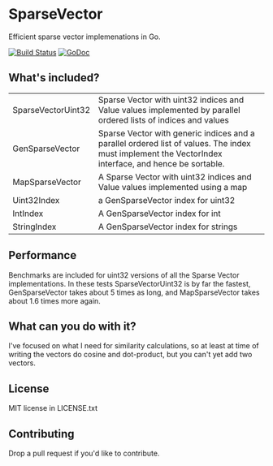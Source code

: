 # SparseVector

Efficient sparse vector implemenations in Go.

[![Build Status](https://travis-ci.org/philpearl/sparsevector.svg)](https://travis-ci.org/philpearl/sparsevector) [![GoDoc](https://godoc.org/github.com/philpearl/sparsevector?status.svg)](https://godoc.org/github.com/philpearl/sparsevector)

## What's included?

|    |    |
| ---| ---|
| SparseVectorUint32 | Sparse Vector with uint32 indices and Value values implemented by parallel ordered lists of indices and values |
| GenSparseVector | Sparse Vector with generic indices and a parallel ordered list of values. The index must implement the VectorIndex interface, and hence be sortable. |
| MapSparseVector | A Sparse Vector with uint32 indices and Value values implemented using a map |
| Uint32Index | a GenSparseVector index for uint32 |
| IntIndex | A GenSparseVector index for int |
| StringIndex | A GenSparseVector index for strings |

## Performance

Benchmarks are included for uint32 versions of all the Sparse Vector implementations. In these tests SparseVectorUint32 is by far the fastest, GenSparseVector takes about 5 times as long, and MapSparseVector takes about 1.6 times more again.

## What can you do with it?

I've focused on what I need for similarity calculations, so at least at time of writing the vectors do cosine and dot-product, but you can't yet add two vectors.

## License

MIT license in LICENSE.txt

## Contributing

Drop a pull request if you'd like to contribute. 
